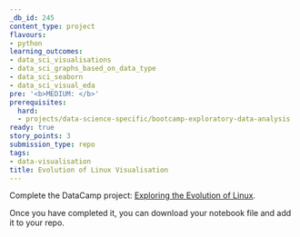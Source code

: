 ```yaml
---
_db_id: 245
content_type: project
flavours:
- python
learning_outcomes:
- data_sci_visualisations
- data_sci_graphs_based_on_data_type
- data_sci_seaborn
- data_sci_visual_eda
pre: '<b>MEDIUM: </b>'
prerequisites:
  hard:
  - projects/data-science-specific/bootcamp-exploratory-data-analysis
ready: true
story_points: 3
submission_type: repo
tags:
- data-visualisation
title: Evolution of Linux Visualisation
---
```


Complete the DataCamp project:
[Exploring the Evolution of Linux](https://www.datacamp.com/projects/111).

Once you have completed it, you can download your notebook file and add it to your repo.